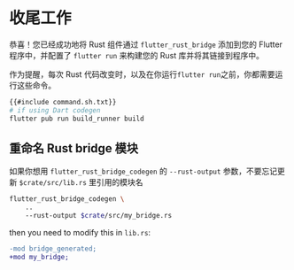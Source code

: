 # 收尾工作

恭喜！您已经成功地将 Rust 组件通过 `flutter_rust_bridge` 添加到您的 Flutter 程序中，并配置了
`flutter run` 来构建您的 Rust 库并将其链接到程序中。

作为提醒，每次 Rust 代码改变时，以及在你运行`flutter run`之前，你都需要运行这些命令。

```bash
{{#include command.sh.txt}}
# if using Dart codegen
flutter pub run build_runner build
```

## 重命名 Rust bridge 模块

如果你想用 `flutter_rust_bridge_codegen` 的 `--rust-output` 参数，不要忘记更新
`$crate/src/lib.rs` 里引用的模块名

```bash
flutter_rust_bridge_codegen \
    ..
    --rust-output $crate/src/my_bridge.rs
```

then you need to modify this in `lib.rs`:

```diff
-mod bridge_generated;
+mod my_bridge;
```
